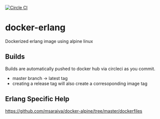 [![Circle CI](https://circleci.com/gh/Vungle/docker-erlang/tree/master.svg?style=svg)](https://circleci.com/gh/Vungle/docker-erlang/tree/master)

# docker-erlang

Dockerized erlang image using alpine linux

## Builds

Builds are automatically pushed to docker hub via circleci as you commit.

* master branch -> latest tag
* creating a release tag will also create a corresoponding image tag

## Erlang Specific Help

https://github.com/msaraiva/docker-alpine/tree/master/dockerfiles
